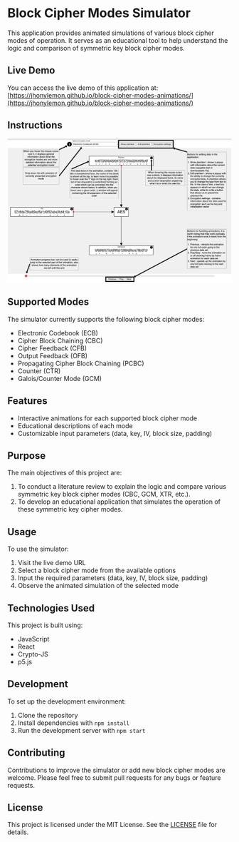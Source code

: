 # Block Cipher Modes Simulator

This application provides animated simulations of various block cipher modes of operation. It serves as an educational tool to help understand the logic and comparison of symmetric key block cipher modes.

## Live Demo

You can access the live demo of this application at:
[https://jhonylemon.github.io/block-cipher-modes-animations/](https://jhonylemon.github.io/block-cipher-modes-animations/)

## Instructions

![Instructions](https://github.com/JhonyLemon/block-cipher-modes-animations/blob/9f6172dd929f38980c9b56e29be996324edbbfef/AES-Instruction%20-%20ENG.drawio.png)

## Supported Modes

The simulator currently supports the following block cipher modes:

- Electronic Codebook (ECB)
- Cipher Block Chaining (CBC)
- Cipher Feedback (CFB)
- Output Feedback (OFB)
- Propagating Cipher Block Chaining (PCBC)
- Counter (CTR)
- Galois/Counter Mode (GCM)

## Features

- Interactive animations for each supported block cipher mode
- Educational descriptions of each mode
- Customizable input parameters (data, key, IV, block size, padding)

## Purpose

The main objectives of this project are:

1. To conduct a literature review to explain the logic and compare various symmetric key block cipher modes (CBC, GCM, XTR, etc.).
2. To develop an educational application that simulates the operation of these symmetric key cipher modes.

## Usage

To use the simulator:

1. Visit the live demo URL
2. Select a block cipher mode from the available options
3. Input the required parameters (data, key, IV, block size, padding)
4. Observe the animated simulation of the selected mode

## Technologies Used

This project is built using:

- JavaScript
- React
- Crypto-JS
- p5.js

## Development

To set up the development environment:

1. Clone the repository
2. Install dependencies with `npm install`
3. Run the development server with `npm start`

## Contributing

Contributions to improve the simulator or add new block cipher modes are welcome. Please feel free to submit pull requests for any bugs or feature requests.

## License

This project is licensed under the MIT License. See the [LICENSE](LICENSE) file for details.
